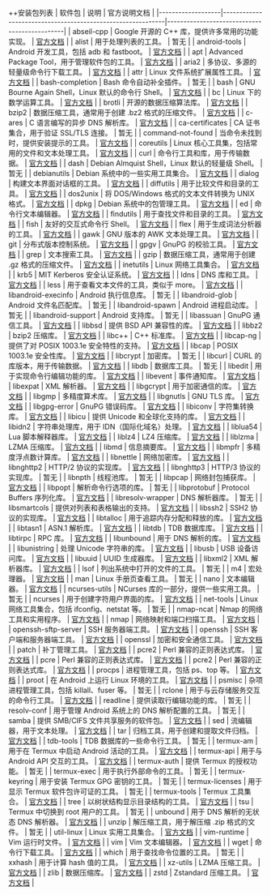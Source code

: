 ++安装包列表
| 软件包              | 说明                                                         | 官方说明文档                                   |
|-------------------|------------------------------------------------------------|----------------------------------------------|
| abseil-cpp        | Google 开源的 C++ 库，提供许多常用的功能实现。                         | [官方文档](https://abseil.io/)                  |
| alist             | 用于处理列表的工具。                                                   | 暂无                                           |
| android-tools     | Android 开发工具，包括 adb 和 fastboot。                             | [官方文档](https://developer.android.com/studio/command-line) |
| apt               | Advanced Package Tool，用于管理软件包的工具。                            | [官方文档](https://manpages.debian.org/stretch/apt/apt.8.en.html) |
| aria2             | 多协议、多源的轻量级命令行下载工具。                                    | [官方文档](https://aria2.github.io/)            |
| attr              | Linux 文件系统扩展属性工具。                                             | [官方文档](https://savannah.nongnu.org/projects/attr) |
| bash-completion   | Bash 命令自动补全插件。                                                | 暂无                                           |
| bash              | GNU Bourne Again Shell，Linux 默认的命令行 Shell。                         | [官方文档](https://www.gnu.org/software/bash/)   |
| bc                | Linux 下的数学运算工具。                                                | [官方文档](https://www.gnu.org/software/bc/)     |
| brotli            | 开源的数据压缩算法库。                                                  | [官方文档](https://github.com/google/brotli)    |
| bzip2             | 数据压缩工具，通常用于创建 .bz2 格式的压缩文件。                           | [官方文档](https://sourceware.org/bzip2/)       |
| c-ares            | C 语言编写的异步 DNS 解析库。                                           | [官方文档](https://c-ares.haxx.se/)             |
| ca-certificates   | CA 证书集合，用于验证 SSL/TLS 连接。                                     | 暂无                                           |
| command-not-found | 当命令未找到时，提供安装提示的工具。                                      | [官方文档](https://github.com/dvorka/hstr)      |
| coreutils         | Linux 核心工具集，包括常用的文件和文本处理工具。                            | [官方文档](https://www.gnu.org/software/coreutils/) |
| curl              | 命令行工具和库，用于传输数据。                                          | [官方文档](https://curl.se/docs/)              |
| dash              | Debian Almquist Shell，Linux 默认的轻量级 Shell。                            | 暂无                                           |
| debianutils       | Debian 系统中的一些实用工具集合。                                         | [官方文档](https://packages.debian.org/stretch/debianutils) |
| dialog            | 构建文本界面对话框的工具。                                                | [官方文档](https://invisible-island.net/dialog/dialog.html) |
| diffutils         | 用于比较文件和目录的工具。                                                | [官方文档](https://www.gnu.org/software/diffutils/) |
| dos2unix          | 将 DOS/Windows 格式的文本文件转换为 UNIX 格式。                             | [官方文档](https://waterlan.home.xs4all.nl/dos2unix.html) |
| dpkg              | Debian 系统中的包管理工具。                                                | [官方文档](https://manpages.debian.org/stretch/dpkg/dpkg.1.en.html) |
| ed                | 命令行文本编辑器。                                                      | [官方文档](https://manpages.debian.org/stretch/ed/ed.1.en.html) |
| findutils         | 用于查找文件和目录的工具。                                                | [官方文档](https://www.gnu.org/software/findutils/) |
| fish              | 友好的交互式命令行 Shell。                                                | [官方文档](https://fishshell.com/)              |
| flex              | 用于生成词法分析器的工具。                                                | [官方文档](https://github.com/westes/flex)      |
| gawk              | GNU 版本的 AWK 文本处理工具。                                              | [官方文档](https://www.gnu.org/software/gawk/manual/gawk.html) |
| git               | 分布式版本控制系统。                                                     | [官方文档](https://git-scm.com/doc)            |
| gpgv              | GnuPG 的校验工具。                                                      | [官方文档](https://www.gnupg.org/)             |
| grep              | 文本搜索工具。                                                        | [官方文档](https://www.gnu.org/software/grep/)   |
| gzip              | 数据压缩工具，通常用于创建 .gz 格式的压缩文件。                              | [官方文档](https://www.gnu.org/software/gzip/)   |
| inetutils         | Linux 网络工具集合。                                                     | [官方文档](https://www.gnu.org/software/inetutils/) |
| krb5              | MIT Kerberos 安全认证系统。                                                | [官方文档](https://web.mit.edu/kerberos/)       |
| ldns              | DNS 库和工具。                                                        | [官方文档](https://nlnetlabs.nl/documentation/ldns/) |
| less              | 用于查看文本文件的工具，类似于 more。                                    | [官方文档](https://www.greenwoodsoftware.com/less/) |
| libandroid-execinfo | Android 执行信息库。                                                    | 暂无                                           |
| libandroid-glob  | Android 文件名匹配库。                                                    | 暂无                                           |
| libandroid-spawn | Android 进程启动库。                                                      | 暂无                                           |
| libandroid-support | Android 支持库。                                                       | 暂无                                           |
| libassuan         | GnuPG 通信工具。                                                       | [官方文档](https://www.gnupg.org/software/libassuan/) |
| libbsd            | 提供 BSD API 兼容性的库。                                                 | [官方文档](https://libbsd.freedesktop.org/)     |
| libbz2            | bzip2 压缩库。                                                        | [官方文档](https://www.sourceware.org/bzip2/)    |
| libc++            | C++ 标准库。                                                          | [官方文档](https://libcxx.llvm.org/)            |
| libcap-ng        | 提供了对 POSIX 1003.1e 安全特性的支持。                                       | [官方文档](https://github.com/ThomasHabets/libcap-ng) |
| libcap            | POSIX 1003.1e 安全性库。                                                 | [官方文档](https://www.kernel.org/pub/linux/libs/security/linux-privs/libcap2/) |
| libcrypt         | 加密库。                                                            | 暂无                                           |
| libcurl          | CURL 的库版本，用于传输数据。                                              | [官方文档](https://curl.se/libcurl/)           |
| libdb             | 数据库工具。                                                          | 暂无                                           |
| libedit           | 用于实现命令行编辑功能的库。                                               | [官方文档](http://thrysoee.dk/editline/)       |
| libevent          | 事件通知库。                                                          | [官方文档](https://libevent.org/)              |
| libexpat          | XML 解析器。                                                          | [官方文档](https://libexpat.github.io/)       |
| libgcrypt         | 用于加密通信的库。                                                      | [官方文档](https://gnupg.org/software/libgcrypt/index.html) |
| libgmp            | 多精度算术库。                                                         | [官方文档](https://gmplib.org/)               |
| libgnutls         | GNU TLS 库。                                                          | [官方文档](https://www.gnutls.org/documentation/) |
| libgpg-error     | GnuPG 错误码库。                                                       | [官方文档](https://www.gnupg.org/documentation/manuals/gnupg/gnupg.html) |
| libiconv          | 字符集转换库。                                                         | [官方文档](https://www.gnu.org/software/libiconv/) |
| libicu            | 提供 Unicode 和全球化支持的库。                                             | [官方文档](https://unicode-org.github.io/icu/) |
| libidn2           | 字符串处理库，用于 IDN（国际化域名）处理。                                    | [官方文档](https://www.gnu.org/software/libidn/libidn2/) |
| liblua54          | Lua 脚本解释器库。                                                     | [官方文档](https://www.lua.org/)              |
| liblz4            | LZ4 压缩库。                                                         | [官方文档](https://github.com/lz4/lz4)         |
| liblzma           | LZMA 压缩库。                                                         | [官方文档](https://tukaani.org/xz/)           |
| libmd             | 信息摘要库。                                                          | [官方文档](https://github.com/Exiv2/exiv2)     |
| libmpfr           | 多精度浮点数计算库。                                                     | [官方文档](https://www.mpfr.org/)             |
| libnettle         | 网络加密库。                                                          | [官方文档](https://www.lysator.liu.se/~nisse/nettle/) |
| libnghttp2        | HTTP/2 协议的实现库。                                                    | [官方文档](https://nghttp2.org/documentation/) |
| libnghttp3        | HTTP/3 协议的实现库。                                                    | 暂无                                           |
| libnpth           | 线程池库。                                                           | 暂无                                           |
| libpcap           | 网络封包捕获库。                                                        | [官方文档](https://www.tcpdump.org/pcap.html) |
| libpopt           | 解析命令行选项的库。                                                     | 暂无                                           |
| libprotobuf       | Protocol Buffers 序列化库。                                              | [官方文档](https://developers.google.com/protocol-buffers) |
| libresolv-wrapper | DNS 解析器库。                                                         | 暂无                                           |
| libsmartcols      | 提供对列表和表格输出的支持。                                                | [官方文档](https://www.gnu.org/software/termutils/manual/termutils.html) |
| libssh2           | SSH2 协议的实现库。                                                     | [官方文档](https://www.libssh2.org/)          |
| libtalloc         | 用于追踪内存分配和释放的库。                                                | [官方文档](https://talloc.samba.org/talloc/doc/html/index.html) |
| libtasn1          | ASN.1 解析库。                                                        | [官方文档](https://www.gnu.org/software/libtasn1/) |
| libtdb            | TDB 数据库库。                                                        | [官方文档](https://www.samba.org/samba/docs/tdb.html) |
| libtirpc          | RPC 库。                                                             | [官方文档](https://sourceforge.net/p/libtirpc/wiki/Home/) |
| libunbound        | 用于 DNS 解析的库。                                                     | [官方文档](https://nlnetlabs.nl/projects/unbound/about/) |
| libunistring     | 处理 Unicode 字符串的库。                                                  | [官方文档](https://www.gnu.org/software/libunistring/) |
| libusb            | USB 设备访问库。                                                        | [官方文档](https://libusb.info/)              |
| libuuid           | UUID 生成器库。                                                        | [官方文档](https://sourceforge.net/p/libuuid/wiki/Home/) |
| libxml2           | XML 解析器库。                                                        | [官方文档](http://www.xmlsoft.org/)           |
| lsof              | 列出系统中打开的文件的工具。                                                | 暂无                                           |
| m4                | 宏处理器。                                                            | [官方文档](https://www.gnu.org/software/m4/)     |
| man               | Linux 手册页查看工具。                                                     | 暂无                                           |
| nano              | 文本编辑器。                                                          | [官方文档](https://www.nano-editor.org/)       |
| ncurses-utils     | NCurses 库的一部分，提供一些实用工具。                                        | 暂无                                           |
| ncurses           | 用于创建字符用户界面的库。                                                  | [官方文档](https://invisible-island.net/ncurses/) |
| net-tools         | Linux 网络工具集合，包括 ifconfig、netstat 等。                                | 暂无                                           |
| nmap-ncat         | Nmap 的网络工具和实用程序。                                                | [官方文档](https://nmap.org/ncat/)            |
| nmap              | 网络映射和端口扫描工具。                                                   | [官方文档](https://nmap.org/book/man.html)    |
| openssh-sftp-server | SSH 服务器端工具。                                                      | [官方文档](https://man.openbsd.org/sshd_config) |
| openssh           | SSH 客户端和服务器端工具。                                                   | [官方文档](https://man.openbsd.org/ssh)        |
| openssl           | 加密和安全通信工具。                                                      | [官方文档](https://www.openssl.org/docs/)      |
| patch             | 补丁管理工具。                                                         | [官方文档](https://www.gnu.org/software/patch/)   |
| pcre2             | Perl 兼容的正则表达式库。                                                   | [官方文档](https://www.pcre.org/)             |
| pcre              | Perl 兼容的正则表达式库。                                                   | [官方文档](https://www.pcre.org/)             |
| pcre2             | Perl 兼容的正则表达式库。                                                   | [官方文档](https://www.pcre.org/)             |
| procps            | 进程管理工具，包括 ps、top 等。                                            | [官方文档](https://gitlab.com/procps-ng/procps/-/wikis/home) |
| proot             | 在 Android 上运行 Linux 环境的工具。                                        | [官方文档](https://proot-me.github.io/)       |
| psmisc            | 杂项进程管理工具，包括 killall、fuser 等。                                   | 暂无                                           |
| rclone            | 用于与云存储服务交互的命令行工具。                                          | [官方文档](https://rclone.org/docs/)          |
| readline          | 提供读取行编辑功能的库。                                                   | 暂无                                           |
| resolv-conf       | 用于管理 Android 系统上的 DNS 解析配置的工具。                                 | 暂无                                           |
| samba             | 提供 SMB/CIFS 文件共享服务的软件包。                                        | [官方文档](https://www.samba.org/samba/docs/) |
| sed               | 流编辑器，用于文本处理。                                                   | [官方文档](https://www.gnu.org/software/sed/)  |
| tar               | 归档工具，用于创建和提取文件归档。                                           | [官方文档](https://www.gnu.org/software/tar/)  |
| tdb-tools         | TDB 数据库的一些命令行工具。                                                | 暂无                                           |
| termux-am         | 用于在 Termux 中启动 Android 活动的工具。                                     | [官方文档](https://github.com/termux/termux-am) |
| termux-api        | 用于与 Android API 交互的工具。                                             | [官方文档](https://wiki.termux.com/wiki/Termux:API) |
| termux-auth       | 提供 Termux 的授权功能。                                                  | 暂无                                           |
| termux-exec       | 用于执行外部命令的工具。                                                   | 暂无                                           |
| termux-keyring    | 用于安装 Termux GPG 密钥的工具。                                            | 暂无                                           |
| termux-licenses   | 用于显示 Termux 软件包许可证的工具。                                        | 暂无                                           |
| termux-tools      | Termux 工具集合。                                                       | [官方文档](https://github.com/termux/termux-tools) |
| tree              | 以树状结构显示目录结构的工具。                                               | [官方文档](http://mama.indstate.edu/users/ice/tree/) |
| tsu               | Termux 中切换到 root 用户的工具。                                           | 暂无                                           |
| unbound           | 用于 DNS 解析的无状态 DNS 解析器。                                           | [官方文档](https://nlnetlabs.nl/documentation/unbound/) |
| unzip             | 解压缩工具，用于解压缩 .zip 格式的文件。                                     | 暂无                                           |
| util-linux        | Linux 实用工具集合。                                                     | [官方文档](https://www.kernel.org/pub/linux/utils/util-linux/) |
| vim-runtime       | Vim 运行时文件。                                                        | [官方文档](https://github.com/vim/vim)       |
| vim               | Vim 文本编辑器。                                                        | [官方文档](https://www.vim.org/)             |
| wget              | 命令行下载工具。                                                        | [官方文档](https://www.gnu.org/software/wget/) |
| which             | 用于查找命令位置的工具。                                                   | 暂无                                           |
| xxhash            | 用于计算 hash 值的工具。                                                  | [官方文档](https://cyan4973.github.io/xxHash/) |
| xz-utils          | LZMA 压缩工具。                                                        | [官方文档](https://tukaani.org/xz/)           |
| zlib              | 数据压缩库。                                                          | [官方文档](https://zlib.net/)                |
| zstd              | Zstandard 压缩工具。                                                    | [官方文档](https://facebook.github.io/zstd/)  |
